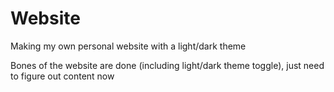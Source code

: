 # Website
Making my own personal website with a light/dark theme

Bones of the website are done (including light/dark theme toggle), just need to figure out content now
